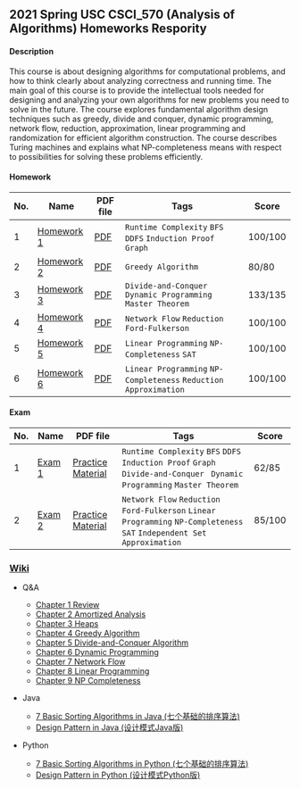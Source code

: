 ## 2021 Spring USC CSCI_570 (Analysis of Algorithms) Homeworks Respority

#### Description
This course is about designing algorithms for computational problems, and how to think clearly about analyzing correctness and running time. The main goal of this course is to provide the intellectual tools needed for designing and analyzing your own algorithms for new problems you need to solve in the future. The course explores fundamental algorithm design techniques such as greedy, divide and conquer, dynamic programming, network flow, reduction, approximation, linear programming and randomization for efficient algorithm construction. The course describes Turing machines and explains what NP-completeness means with respect to possibilities for solving these problems efficiently.

#### Homework

|No.|    Name    |PDF file|Tags|Score|
|---|------------|--------|----|-----|
|1|[Homework 1](https://github.com/AaronYang2333/CSCI_570/blob/master/homeworks/CSCI_570_Spring_2021_HW1.pdf)|[PDF](https://github.com/AaronYang2333/CSCI_570/blob/master/homewok_solution/homework_1/Bo_Yang_CSCI_570_HW_1.pdf) |`Runtime Complexity` `BFS` `DDFS` `Induction Proof` `Graph`|100/100|
|2|[Homework 2](https://github.com/AaronYang2333/CSCI_570/blob/master/homeworks/CSCI_570_Spring_2021_HW2.pdf)|[PDF](https://github.com/AaronYang2333/CSCI_570/blob/master/homewok_solution/homework_2/Bo_Yang_CSCI_570_HW_2.pdf) |`Greedy Algorithm`| 80/80 |
|3|[Homework 3](https://github.com/AaronYang2333/CSCI_570/blob/master/homeworks/CSCI_570_Spring_2021_HW3.pdf)|[PDF](https://github.com/AaronYang2333/CSCI_570/blob/master/homewok_solution/homework_3/Bo_Yang_CSCI_570_HW_3.pdf) |`Divide-and-Conquer ` `Dynamic Programming` `Master Theorem`|133/135|
|4|[Homework 4](https://github.com/AaronYang2333/CSCI_570/blob/master/homeworks/CSCI_570_Spring_2021_HW4.pdf)|[PDF](https://github.com/AaronYang2333/CSCI_570/blob/master/homewok_solution/homework_4/Bo_Yang_CSCI_570_HW_4.pdf) |`Network Flow` `Reduction` `Ford-Fulkerson`|100/100|
|5|[Homework 5](https://github.com/AaronYang2333/CSCI_570/blob/master/homeworks/CSCI_570_Spring_2021_HW5.pdf)|[PDF](https://github.com/AaronYang2333/CSCI_570/blob/master/homewok_solution/homework_5/Bo_Yang_CSCI_570_HW_5.pdf) |`Linear Programming` `NP-Completeness` `SAT`|100/100|
|6|[Homework 6](https://github.com/AaronYang2333/CSCI_570/blob/master/homeworks/CSCI_570_Spring_2021_HW6.pdf)|[PDF](https://github.com/AaronYang2333/CSCI_570/blob/master/homewok_solution/homework_6/Bo_Yang_CSCI_570_HW_6.pdf) |`Linear Programming` `NP-Completeness` `Reduction` `Approximation`|100/100|


#### Exam

|No.|    Name    |PDF file|Tags|Score|
|---|------------|--------|----|-----|
|1|[Exam 1](https://github.com/AaronYang2333/CSCI_570/blob/master/exam1/Exam_1_Rubrics.pdf)|[Practice Material](https://github.com/AaronYang2333/CSCI_570/blob/master/exam1/Practice_Exam.pdf) |`Runtime Complexity` `BFS` `DDFS` `Induction Proof` `Graph` `Divide-and-Conquer ` `Dynamic Programming` `Master Theorem`|62/85|
|2|[Exam 2](https://github.com/AaronYang2333/CSCI_570/blob/master/exam2/Exam_2_Rubrics.pdf)|[Practice Material](https://github.com/AaronYang2333/CSCI_570/blob/master/exam2/Practice_Exam.pdf) |`Network Flow` `Reduction` `Ford-Fulkerson` `Linear Programming` `NP-Completeness` `SAT` `Independent Set` `Approximation`|85/100|

### [Wiki](https://github.com/AaronYang2333/CSCI_570/wiki)

- Q&A
  * [Chapter 1 Review](http://AaronYang2333.github.io/blog/2021/01/21/AIA-ch1-Q-A/)
  * [Chapter 2 Amortized Analysis](http://AaronYang2333.github.io/blog/2021/01/24/AIA-ch2-Q-A/)
  * [Chapter 3 Heaps](https://aaronyang2333.github.io/blog/2021/02/06/AIA-ch3-Q-A/)
  * [Chapter 4 Greedy Algorithm](https://aaronyang2333.github.io/blog/2021/02/15/AIA-ch4-Q-A/)
  * [Chapter 5 Divide-and-Conquer Algorithm](https://aaronyang2333.github.io/blog/2021/03/03/AIA-ch5-Q-A/)
  * [Chapter 6 Dynamic Programming](https://aaronyang2333.github.io/blog/2021/03/20/AIA-ch6-Q-A/)
  * [Chapter 7 Network Flow](https://aaronyang2333.github.io/blog/2021/03/22/AIA-ch7-Q-A/)
  * [Chapter 8 Linear Programming](https://aaronyang2333.github.io/blog/2021/04/20/AIA-ch8-Q-A/)
  * [Chapter 9 NP Completeness](https://aaronyang2333.github.io/blog/2021/04/20/AIA-ch9-Q-A/)

- Java
  * [7 Basic Sorting Algorithms in Java (七个基础的排序算法)](https://github.com/AaronYang2333/CSCI_570/wiki/Basic-7-Algorithms-in-Python)
  * [Design Pattern in Java (设计模式Java版)](https://github.com/AaronYang2333/CSCI_570/wiki/Design-Pattern-in-Python)


- Python
  * [7 Basic Sorting Algorithms in Python (七个基础的排序算法)](https://github.com/AaronYang2333/CSCI_570/wiki/Basic-7-Algorithms-in-Python)
  * [Design Pattern in Python (设计模式Python版)](https://github.com/AaronYang2333/CSCI_570/wiki/Design-Pattern-in-Python)

